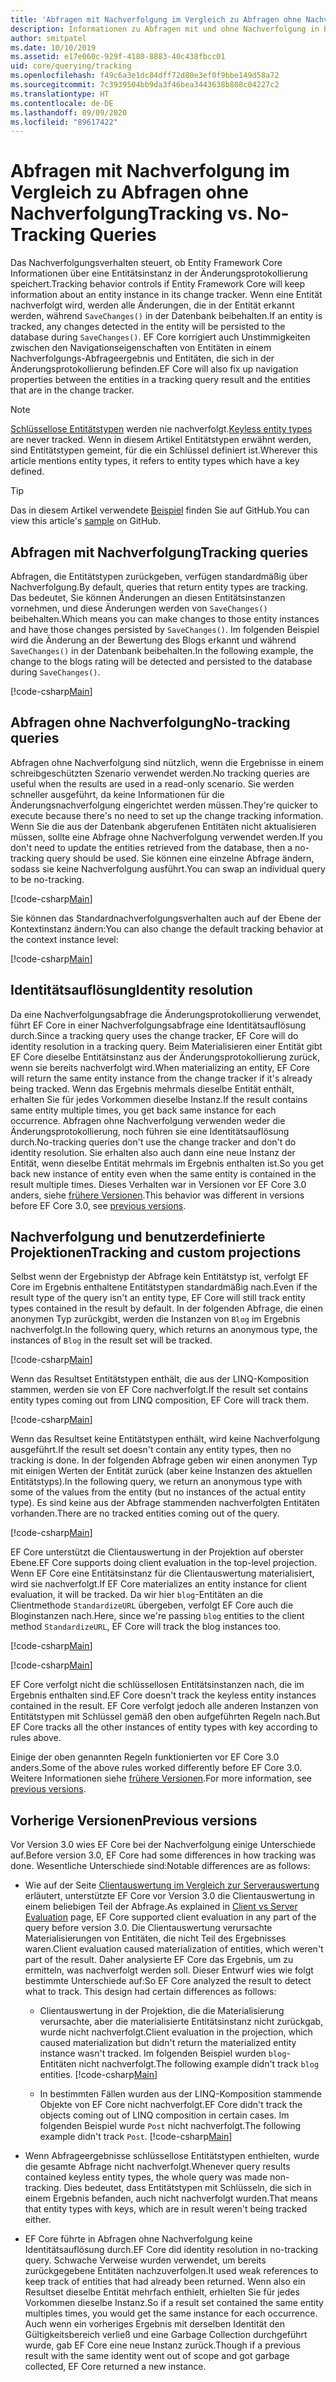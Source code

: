 ```yaml
---
title: 'Abfragen mit Nachverfolgung im Vergleich zu Abfragen ohne Nachverfolgung: EF Core'
description: Informationen zu Abfragen mit und ohne Nachverfolgung in Entity Framework Core
author: smitpatel
ms.date: 10/10/2019
ms.assetid: e17e060c-929f-4180-8883-40c438fbcc01
uid: core/querying/tracking
ms.openlocfilehash: f49c6a3e1dc84dff72d80e3ef0f9bbe149d58a72
ms.sourcegitcommit: 7c3939504bb9da3f46bea3443638b808c04227c2
ms.translationtype: HT
ms.contentlocale: de-DE
ms.lasthandoff: 09/09/2020
ms.locfileid: "89617422"
---
```

# <a name="tracking-vs-no-tracking-queries"></a><span data-ttu-id="1b61d-103">Abfragen mit Nachverfolgung im Vergleich zu Abfragen ohne Nachverfolgung</span><span class="sxs-lookup"><span data-stu-id="1b61d-103">Tracking vs. No-Tracking Queries</span></span>

<span data-ttu-id="1b61d-104">Das Nachverfolgungsverhalten steuert, ob Entity Framework Core Informationen über eine Entitätsinstanz in der Änderungsprotokollierung speichert.</span><span class="sxs-lookup"><span data-stu-id="1b61d-104">Tracking behavior controls if Entity Framework Core will keep information about an entity instance in its change tracker.</span></span> <span data-ttu-id="1b61d-105">Wenn eine Entität nachverfolgt wird, werden alle Änderungen, die in der Entität erkannt werden, während `SaveChanges()` in der Datenbank beibehalten.</span><span class="sxs-lookup"><span data-stu-id="1b61d-105">If an entity is tracked, any changes detected in the entity will be persisted to the database during `SaveChanges()`.</span></span> <span data-ttu-id="1b61d-106">EF Core korrigiert auch Unstimmigkeiten zwischen den Navigationseigenschaften von Entitäten in einem Nachverfolgungs-Abfrageergebnis und Entitäten, die sich in der Änderungsprotokollierung befinden.</span><span class="sxs-lookup"><span data-stu-id="1b61d-106">EF Core will also fix up navigation properties between the entities in a tracking query result and the entities that are in the change tracker.</span></span>

> [!NOTE]
> <span data-ttu-id="1b61d-107">[Schlüssellose Entitätstypen](xref:core/modeling/keyless-entity-types) werden nie nachverfolgt.</span><span class="sxs-lookup"><span data-stu-id="1b61d-107">[Keyless entity types](xref:core/modeling/keyless-entity-types) are never tracked.</span></span> <span data-ttu-id="1b61d-108">Wenn in diesem Artikel Entitätstypen erwähnt werden, sind Entitätstypen gemeint, für die ein Schlüssel definiert ist.</span><span class="sxs-lookup"><span data-stu-id="1b61d-108">Wherever this article mentions entity types, it refers to entity types which have a key defined.</span></span>

> [!TIP]  
> <span data-ttu-id="1b61d-109">Das in diesem Artikel verwendete [Beispiel](https://github.com/dotnet/EntityFramework.Docs/tree/master/samples/core/Querying) finden Sie auf GitHub.</span><span class="sxs-lookup"><span data-stu-id="1b61d-109">You can view this article's [sample](https://github.com/dotnet/EntityFramework.Docs/tree/master/samples/core/Querying) on GitHub.</span></span>

## <a name="tracking-queries"></a><span data-ttu-id="1b61d-110">Abfragen mit Nachverfolgung</span><span class="sxs-lookup"><span data-stu-id="1b61d-110">Tracking queries</span></span>

<span data-ttu-id="1b61d-111">Abfragen, die Entitätstypen zurückgeben, verfügen standardmäßig über Nachverfolgung.</span><span class="sxs-lookup"><span data-stu-id="1b61d-111">By default, queries that return entity types are tracking.</span></span> <span data-ttu-id="1b61d-112">Das bedeutet, Sie können Änderungen an diesen Entitätsinstanzen vornehmen, und diese Änderungen werden von `SaveChanges()` beibehalten.</span><span class="sxs-lookup"><span data-stu-id="1b61d-112">Which means you can make changes to those entity instances and have those changes persisted by `SaveChanges()`.</span></span> <span data-ttu-id="1b61d-113">Im folgenden Beispiel wird die Änderung an der Bewertung des Blogs erkannt und während `SaveChanges()` in der Datenbank beibehalten.</span><span class="sxs-lookup"><span data-stu-id="1b61d-113">In the following example, the change to the blogs rating will be detected and persisted to the database during `SaveChanges()`.</span></span>

[!code-csharp[Main](../../../samples/core/Querying/Tracking/Sample.cs#Tracking)]

## <a name="no-tracking-queries"></a><span data-ttu-id="1b61d-114">Abfragen ohne Nachverfolgung</span><span class="sxs-lookup"><span data-stu-id="1b61d-114">No-tracking queries</span></span>

<span data-ttu-id="1b61d-115">Abfragen ohne Nachverfolgung sind nützlich, wenn die Ergebnisse in einem schreibgeschützten Szenario verwendet werden.</span><span class="sxs-lookup"><span data-stu-id="1b61d-115">No tracking queries are useful when the results are used in a read-only scenario.</span></span> <span data-ttu-id="1b61d-116">Sie werden schneller ausgeführt, da keine Informationen für die Änderungsnachverfolgung eingerichtet werden müssen.</span><span class="sxs-lookup"><span data-stu-id="1b61d-116">They're quicker to execute because there's no need to set up the change tracking information.</span></span> <span data-ttu-id="1b61d-117">Wenn Sie die aus der Datenbank abgerufenen Entitäten nicht aktualisieren müssen, sollte eine Abfrage ohne Nachverfolgung verwendet werden.</span><span class="sxs-lookup"><span data-stu-id="1b61d-117">If you don't need to update the entities retrieved from the database, then a no-tracking query should be used.</span></span> <span data-ttu-id="1b61d-118">Sie können eine einzelne Abfrage ändern, sodass sie keine Nachverfolgung ausführt.</span><span class="sxs-lookup"><span data-stu-id="1b61d-118">You can swap an individual query to be no-tracking.</span></span>

[!code-csharp[Main](../../../samples/core/Querying/Tracking/Sample.cs#NoTracking)]

<span data-ttu-id="1b61d-119">Sie können das Standardnachverfolgungsverhalten auch auf der Ebene der Kontextinstanz ändern:</span><span class="sxs-lookup"><span data-stu-id="1b61d-119">You can also change the default tracking behavior at the context instance level:</span></span>

[!code-csharp[Main](../../../samples/core/Querying/Tracking/Sample.cs#ContextDefaultTrackingBehavior)]

## <a name="identity-resolution"></a><span data-ttu-id="1b61d-120">Identitätsauflösung</span><span class="sxs-lookup"><span data-stu-id="1b61d-120">Identity resolution</span></span>

<span data-ttu-id="1b61d-121">Da eine Nachverfolgungsabfrage die Änderungsprotokollierung verwendet, führt EF Core in einer Nachverfolgungsabfrage eine Identitätsauflösung durch.</span><span class="sxs-lookup"><span data-stu-id="1b61d-121">Since a tracking query uses the change tracker, EF Core will do identity resolution in a tracking query.</span></span> <span data-ttu-id="1b61d-122">Beim Materialisieren einer Entität gibt EF Core dieselbe Entitätsinstanz aus der Änderungsprotokollierung zurück, wenn sie bereits nachverfolgt wird.</span><span class="sxs-lookup"><span data-stu-id="1b61d-122">When materializing an entity, EF Core will return the same entity instance from the change tracker if it's already being tracked.</span></span> <span data-ttu-id="1b61d-123">Wenn das Ergebnis mehrmals dieselbe Entität enthält, erhalten Sie für jedes Vorkommen dieselbe Instanz.</span><span class="sxs-lookup"><span data-stu-id="1b61d-123">If the result contains same entity multiple times, you get back same instance for each occurrence.</span></span> <span data-ttu-id="1b61d-124">Abfragen ohne Nachverfolgung verwenden weder die Änderungsprotokollierung, noch führen sie eine Identitätsauflösung durch.</span><span class="sxs-lookup"><span data-stu-id="1b61d-124">No-tracking queries don't use the change tracker and don't do identity resolution.</span></span> <span data-ttu-id="1b61d-125">Sie erhalten also auch dann eine neue Instanz der Entität, wenn dieselbe Entität mehrmals im Ergebnis enthalten ist.</span><span class="sxs-lookup"><span data-stu-id="1b61d-125">So you get back new instance of entity even when the same entity is contained in the result multiple times.</span></span> <span data-ttu-id="1b61d-126">Dieses Verhalten war in Versionen vor EF Core 3.0 anders, siehe [frühere Versionen](#previous-versions).</span><span class="sxs-lookup"><span data-stu-id="1b61d-126">This behavior was different in versions before EF Core 3.0, see [previous versions](#previous-versions).</span></span>

## <a name="tracking-and-custom-projections"></a><span data-ttu-id="1b61d-127">Nachverfolgung und benutzerdefinierte Projektionen</span><span class="sxs-lookup"><span data-stu-id="1b61d-127">Tracking and custom projections</span></span>

<span data-ttu-id="1b61d-128">Selbst wenn der Ergebnistyp der Abfrage kein Entitätstyp ist, verfolgt EF Core im Ergebnis enthaltene Entitätstypen standardmäßig nach.</span><span class="sxs-lookup"><span data-stu-id="1b61d-128">Even if the result type of the query isn't an entity type, EF Core will still track entity types contained in the result by default.</span></span> <span data-ttu-id="1b61d-129">In der folgenden Abfrage, die einen anonymen Typ zurückgibt, werden die Instanzen von `Blog` im Ergebnis nachverfolgt.</span><span class="sxs-lookup"><span data-stu-id="1b61d-129">In the following query, which returns an anonymous type, the instances of `Blog` in the result set will be tracked.</span></span>

[!code-csharp[Main](../../../samples/core/Querying/Tracking/Sample.cs#CustomProjection1)]

<span data-ttu-id="1b61d-130">Wenn das Resultset Entitätstypen enthält, die aus der LINQ-Komposition stammen, werden sie von EF Core nachverfolgt.</span><span class="sxs-lookup"><span data-stu-id="1b61d-130">If the result set contains entity types coming out from LINQ composition, EF Core will track them.</span></span>

[!code-csharp[Main](../../../samples/core/Querying/Tracking/Sample.cs#CustomProjection2)]

<span data-ttu-id="1b61d-131">Wenn das Resultset keine Entitätstypen enthält, wird keine Nachverfolgung ausgeführt.</span><span class="sxs-lookup"><span data-stu-id="1b61d-131">If the result set doesn't contain any entity types, then no tracking is done.</span></span> <span data-ttu-id="1b61d-132">In der folgenden Abfrage geben wir einen anonymen Typ mit einigen Werten der Entität zurück (aber keine Instanzen des aktuellen Entitätstyps).</span><span class="sxs-lookup"><span data-stu-id="1b61d-132">In the following query, we return an anonymous type with some of the values from the entity (but no instances of the actual entity type).</span></span> <span data-ttu-id="1b61d-133">Es sind keine aus der Abfrage stammenden nachverfolgten Entitäten vorhanden.</span><span class="sxs-lookup"><span data-stu-id="1b61d-133">There are no tracked entities coming out of the query.</span></span>

[!code-csharp[Main](../../../samples/core/Querying/Tracking/Sample.cs#CustomProjection3)]

 <span data-ttu-id="1b61d-134">EF Core unterstützt die Clientauswertung in der Projektion auf oberster Ebene.</span><span class="sxs-lookup"><span data-stu-id="1b61d-134">EF Core supports doing client evaluation in the top-level projection.</span></span> <span data-ttu-id="1b61d-135">Wenn EF Core eine Entitätsinstanz für die Clientauswertung materialisiert, wird sie nachverfolgt.</span><span class="sxs-lookup"><span data-stu-id="1b61d-135">If EF Core materializes an entity instance for client evaluation, it will be tracked.</span></span> <span data-ttu-id="1b61d-136">Da wir hier `blog`-Entitäten an die Clientmethode `StandardizeURL` übergeben, verfolgt EF Core auch die Bloginstanzen nach.</span><span class="sxs-lookup"><span data-stu-id="1b61d-136">Here, since we're passing `blog` entities to the client method `StandardizeURL`, EF Core will track the blog instances too.</span></span>

[!code-csharp[Main](../../../samples/core/Querying/Tracking/Sample.cs#ClientProjection)]

[!code-csharp[Main](../../../samples/core/Querying/Tracking/Sample.cs#ClientMethod)]

<span data-ttu-id="1b61d-137">EF Core verfolgt nicht die schlüssellosen Entitätsinstanzen nach, die im Ergebnis enthalten sind.</span><span class="sxs-lookup"><span data-stu-id="1b61d-137">EF Core doesn't track the keyless entity instances contained in the result.</span></span> <span data-ttu-id="1b61d-138">EF Core verfolgt jedoch alle anderen Instanzen von Entitätstypen mit Schlüssel gemäß den oben aufgeführten Regeln nach.</span><span class="sxs-lookup"><span data-stu-id="1b61d-138">But EF Core tracks all the other instances of entity types with key according to rules above.</span></span>

<span data-ttu-id="1b61d-139">Einige der oben genannten Regeln funktionierten vor EF Core 3.0 anders.</span><span class="sxs-lookup"><span data-stu-id="1b61d-139">Some of the above rules worked differently before EF Core 3.0.</span></span> <span data-ttu-id="1b61d-140">Weitere Informationen siehe [frühere Versionen](#previous-versions).</span><span class="sxs-lookup"><span data-stu-id="1b61d-140">For more information, see [previous versions](#previous-versions).</span></span>

## <a name="previous-versions"></a><span data-ttu-id="1b61d-141">Vorherige Versionen</span><span class="sxs-lookup"><span data-stu-id="1b61d-141">Previous versions</span></span>

<span data-ttu-id="1b61d-142">Vor Version 3.0 wies EF Core bei der Nachverfolgung einige Unterschiede auf.</span><span class="sxs-lookup"><span data-stu-id="1b61d-142">Before version 3.0, EF Core had some differences in how tracking was done.</span></span> <span data-ttu-id="1b61d-143">Wesentliche Unterschiede sind:</span><span class="sxs-lookup"><span data-stu-id="1b61d-143">Notable differences are as follows:</span></span>

- <span data-ttu-id="1b61d-144">Wie auf der Seite [Clientauswertung im Vergleich zur Serverauswertung](xref:core/querying/client-eval) erläutert, unterstützte EF Core vor Version 3.0 die Clientauswertung in einem beliebigen Teil der Abfrage.</span><span class="sxs-lookup"><span data-stu-id="1b61d-144">As explained in [Client vs Server Evaluation](xref:core/querying/client-eval) page, EF Core supported client evaluation in any part of the query before version 3.0.</span></span> <span data-ttu-id="1b61d-145">Die Clientauswertung verursachte Materialisierungen von Entitäten, die nicht Teil des Ergebnisses waren.</span><span class="sxs-lookup"><span data-stu-id="1b61d-145">Client evaluation caused materialization of entities, which weren't part of the result.</span></span> <span data-ttu-id="1b61d-146">Daher analysierte EF Core das Ergebnis, um zu ermitteln, was nachverfolgt werden soll. Dieser Entwurf wies wie folgt bestimmte Unterschiede auf:</span><span class="sxs-lookup"><span data-stu-id="1b61d-146">So EF Core analyzed the result to detect what to track. This design had certain differences as follows:</span></span>
  - <span data-ttu-id="1b61d-147">Clientauswertung in der Projektion, die die Materialisierung verursachte, aber die materialisierte Entitätsinstanz nicht zurückgab, wurde nicht nachverfolgt.</span><span class="sxs-lookup"><span data-stu-id="1b61d-147">Client evaluation in the projection, which caused materialization but didn't return the materialized entity instance wasn't tracked.</span></span> <span data-ttu-id="1b61d-148">Im folgenden Beispiel wurden `blog`-Entitäten nicht nachverfolgt.</span><span class="sxs-lookup"><span data-stu-id="1b61d-148">The following example didn't track `blog` entities.</span></span>
    [!code-csharp[Main](../../../samples/core/Querying/Tracking/Sample.cs#ClientProjection)]

  - <span data-ttu-id="1b61d-149">In bestimmten Fällen wurden aus der LINQ-Komposition stammende Objekte von EF Core nicht nachverfolgt.</span><span class="sxs-lookup"><span data-stu-id="1b61d-149">EF Core didn't track the objects coming out of LINQ composition in certain cases.</span></span> <span data-ttu-id="1b61d-150">Im folgenden Beispiel wurde `Post` nicht nachverfolgt.</span><span class="sxs-lookup"><span data-stu-id="1b61d-150">The following example didn't track `Post`.</span></span>
    [!code-csharp[Main](../../../samples/core/Querying/Tracking/Sample.cs#CustomProjection2)]

- <span data-ttu-id="1b61d-151">Wenn Abfrageergebnisse schlüssellose Entitätstypen enthielten, wurde die gesamte Abfrage nicht nachverfolgt.</span><span class="sxs-lookup"><span data-stu-id="1b61d-151">Whenever query results contained keyless entity types, the whole query was made non-tracking.</span></span> <span data-ttu-id="1b61d-152">Dies bedeutet, dass Entitätstypen mit Schlüsseln, die sich in einem Ergebnis befanden, auch nicht nachverfolgt wurden.</span><span class="sxs-lookup"><span data-stu-id="1b61d-152">That means that entity types with keys, which are in result weren't being tracked either.</span></span>
- <span data-ttu-id="1b61d-153">EF Core führte in Abfragen ohne Nachverfolgung keine Identitätsauflösung durch.</span><span class="sxs-lookup"><span data-stu-id="1b61d-153">EF Core did identity resolution in no-tracking query.</span></span> <span data-ttu-id="1b61d-154">Schwache Verweise wurden verwendet, um bereits zurückgegebene Entitäten nachzuverfolgen.</span><span class="sxs-lookup"><span data-stu-id="1b61d-154">It used weak references to keep track of entities that had already been returned.</span></span> <span data-ttu-id="1b61d-155">Wenn also ein Resultset dieselbe Entität mehrfach enthielt, erhielten Sie für jedes Vorkommen dieselbe Instanz.</span><span class="sxs-lookup"><span data-stu-id="1b61d-155">So if a result set contained the same entity multiples times, you would get the same instance for each occurrence.</span></span> <span data-ttu-id="1b61d-156">Auch wenn ein vorheriges Ergebnis mit derselben Identität den Gültigkeitsbereich verließ und eine Garbage Collection durchgeführt wurde, gab EF Core eine neue Instanz zurück.</span><span class="sxs-lookup"><span data-stu-id="1b61d-156">Though if a previous result with the same identity went out of scope and got garbage collected, EF Core returned a new instance.</span></span>

